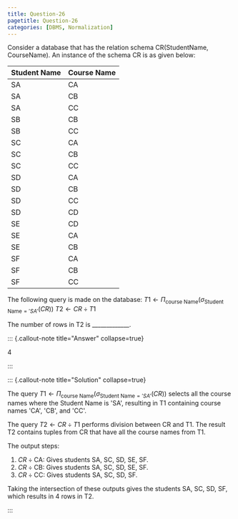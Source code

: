 ```yaml
---
title: Question-26
pagetitle: Question-26
categories: [DBMS, Normalization]
---
```



Consider a database that has the relation schema CR(StudentName, CourseName). An instance of the schema CR is as given below:

| Student Name | Course Name |
|--------------|-------------|
| SA           | CA          |
| SA           | CB          |
| SA           | CC          |
| SB           | CB          |
| SB           | CC          |
| SC           | CA          |
| SC           | CB          |
| SC           | CC          |
| SD           | CA          |
| SD           | CB          |
| SD           | CC          |
| SD           | CD          |
| SE           | CD          |
| SE           | CA          |
| SE           | CB          |
| SF           | CA          |
| SF           | CB          |
| SF           | CC          |

The following query is made on the database:
${ T1 \leftarrow \Pi_{\text{course Name}} (\sigma_{\text{Student Name} = 'SA'} (CR)) }$
${ T2 \leftarrow CR \div T1 }$

The number of rows in T2 is _____________.



::: {.callout-note title="Answer" collapse=true}

$4$

:::



::: {.callout-note title="Solution" collapse=true}

The query ${ T1 \leftarrow \Pi_{\text{course Name}} (\sigma_{\text{Student Name} = 'SA'} (CR)) }$ selects all the course names where the Student Name is 'SA', resulting in T1 containing course names 'CA', 'CB', and 'CC'.

The query ${ T2 \leftarrow CR \div T1 }$ performs division between CR and T1. The result T2 contains tuples from CR that have all the course names from T1.

The output steps:
1. ${ CR \div \text{CA} }$: Gives students SA, SC, SD, SE, SF.
2. ${ CR \div \text{CB} }$: Gives students SA, SC, SD, SE, SF.
3. ${ CR \div \text{CC} }$: Gives students SA, SC, SD, SF.

Taking the intersection of these outputs gives the students SA, SC, SD, SF, which results in 4 rows in T2.

:::